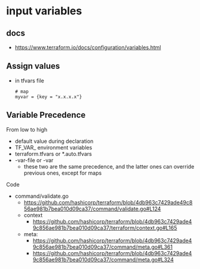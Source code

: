 # input variables
## docs
* https://www.terraform.io/docs/configuration/variables.html

## Assign values
* in tfvars file
  ```
  # map
  myvar = {key = "x.x.x.x"}
  ```

## Variable Precedence
From low to high
* default value during declaration
* TF_VAR_ environment variables
* terraform.tfvars or *.auto.tfvars
* -var-file or -var
  * these two are the same precedence, and the latter ones can override previous ones, except for maps

Code
* command/validate.go
  * https://github.com/hashicorp/terraform/blob/4db963c7429ade49c856ae981b7bea010d09ca37/command/validate.go#L124
  * context
    * https://github.com/hashicorp/terraform/blob/4db963c7429ade49c856ae981b7bea010d09ca37/terraform/context.go#L165
  * meta: 
    * https://github.com/hashicorp/terraform/blob/4db963c7429ade49c856ae981b7bea010d09ca37/command/meta.go#L361
    * https://github.com/hashicorp/terraform/blob/4db963c7429ade49c856ae981b7bea010d09ca37/command/meta.go#L324
